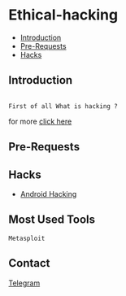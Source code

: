 # Ethical-hacking

- [Introduction](#introduction)
- [Pre-Requests](#pre-requests)
- [Hacks](#hacks)

## Introduction 
```

First of all What is hacking ? 

```


for more [click here](https://github.com/aruncs31s/ethical-hacking/tree/main/Introduction)

## Pre-Requests


## Hacks
- [Android Hacking](https://github.com/aruncs31s/ethical-hacking/tree/main/android-hacking)

## Most Used Tools 

`Metasploit`

## Contact

[Telegram](https://t.me/+mqL4fZrUtEw0MjJl)
